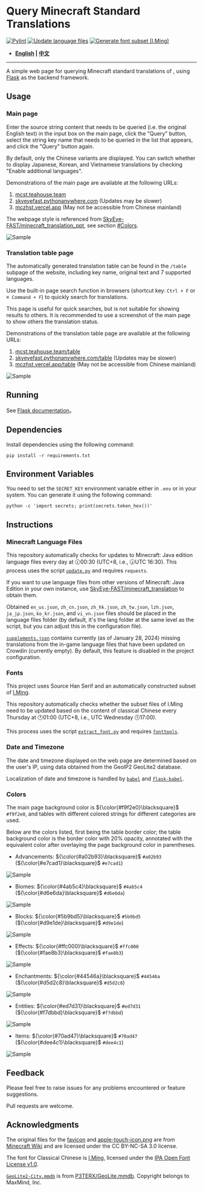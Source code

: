 # Query Minecraft Standard Translations

[![Pylint](https://github.com/SkyEye-FAST/minecraft_translation_flask/actions/workflows/pylint.yml/badge.svg)](https://github.com/SkyEye-FAST/minecraft_translation_flask/actions/workflows/pylint.yml) [![Update language files](https://github.com/SkyEye-FAST/minecraft_translation_flask/actions/workflows/update.yml/badge.svg)](https://github.com/SkyEye-FAST/minecraft_translation_flask/actions/workflows/update.yml) [![Generate font subset (I.Ming)](https://github.com/SkyEye-FAST/minecraft_translation_flask/actions/workflows/extract_font.yml/badge.svg)](https://github.com/SkyEye-FAST/minecraft_translation_flask/actions/workflows/extract_font.yml)

- **[English](README_en.md) | [中文](README.md)**

----

A simple web page for querying Minecraft standard translations of , using [Flask](https://github.com/pallets/flask) as the backend framework.

## Usage

### Main page

Enter the source string content that needs to be queried (i.e. the original English text) in the input box on the main page, click the "Query" button, select the string key name that needs to be queried in the list that appears, and click the "Query" button again.

By default, only the Chinese variants are displayed. You can switch whether to display Japanese, Korean, and Vietnamese translations by checking "Enable additional languages".

Demonstrations of the main page are available at the following URLs:

1. [mcst.teahouse.team](https://mcst.teahouse.team)
2. [skyeyefast.pythonanywhere.com](https://skyeyefast.pythonanywhere.com/) (Updates may be slower)
3. [mczhst.vercel.app](https://mczhst.vercel.app/) (May not be accessible from Chinese mainland)

The webpage style is referenced from [SkyEye-FAST/minecraft_translation_ppt](https://github.com/SkyEye-FAST/minecraft_translation_ppt), see section [#Colors](#colors).

![Sample](sample/sample_advancements_en.png)

### Translation table page

The automatically generated translation table can be found in the `/table` subpage of the website, including key name, original text and 7 supported languages.

Use the built-in page search function in browsers (shortcut key: `Ctrl + F` or `⌘ Command + F`) to quickly search for translations.

This page is useful for quick searches, but is not suitable for showing results to others. It is recommended to use a screenshot of the main page to show others the translation status.

Demonstrations of the translation table page are available at the following URLs:

1. [mcst.teahouse.team/table](https://mcst.teahouse.team/table)
2. [skyeyefast.pythonanywhere.com/table](https://skyeyefast.pythonanywhere.com/table) (Updates may be slower)
3. [mczhst.vercel.app/table](https://mczhst.vercel.app/table) (May not be accessible from Chinese mainland)

![Sample](sample/sample_table.png)

## Running

See [Flask documentation](https://flask.palletsprojects.com/en/3.0.x/)。

## Dependencies

Install dependencies using the following command:

``` shell
pip install -r requirements.txt
```

## Environment Variables

You need to set the `SECRET_KEY` environment variable either in `.env` or in your system. You can generate it using the following command:

``` shell
python -c 'import secrets; print(secrets.token_hex())'
```

## Instructions

### Minecraft Language Files

This repository automatically checks for updates to Minecraft: Java edition language files every day at 🕧00:30 (UTC+8, i.e., 🕟UTC 16:30). This process uses the script [`update.py`](update.py) and requires `requests`.

If you want to use language files from other versions of Minecraft: Java Edition in your own instance, use [SkyEye-FAST/minecraft_translation](https://github.com/SkyEye-FAST/minecraft_translation) to obtain them.

Obtained `en_us.json`, `zh_cn.json`, `zh_hk.json`, `zh_tw.json`, `lzh.json`, `ja_jp.json`, `ko_kr.json`, and `vi_vn.json` files should be placed in the language files folder (by default, it's the lang folder at the same level as the script, but you can adjust this in the configuration file).

[`supplements.json`](lang/supplements.json) contains currently (as of January 28, 2024) missing translations from the in-game language files that have been updated on Crowdin (currently empty). By default, this feature is disabled in the project configuration.

### Fonts

This project uses Source Han Serif and an automatically constructed subset of [I.Ming](https://github.com/ichitenfont/I.Ming).

This repository automatically checks whether the subset files of I.Ming need to be updated based on the content of classical Chinese every Thursday at 🕐01:00 (UTC+8, i.e., UTC Wednesday 🕔17:00).

This process uses the script [`extract_font.py`](extract_font.py) and requires [`fonttools`](https://github.com/fonttools/fonttools).

### Date and Timezone

The date and timezone displayed on the web page are determined based on the user's IP, using data obtained from the GeoIP2 GeoLite2 database.

Localization of date and timezone is handled by [`babel`](https://github.com/python-babel/babel) and [`flask-babel`](https://github.com/python-babel/flask-babel).

### Colors

The main page background color is ${\color{#f9f2e0}\blacksquare}$ `#f9f2e0`, and tables with different colored strings for different categories are used.

Below are the colors listed, first being the table border color; the table background color is the border color with 20% opacity, annotated with the equivalent color after overlaying the page background color in parentheses.

- Advancements: ${\color{#a02b93}\blacksquare}$ `#a02b93` (${\color{#e7cad1}\blacksquare}$ `#e7cad1`)

![Sample](sample/sample_advancements_en.png)

- Biomes: ${\color{#4ab5c4}\blacksquare}$ `#4ab5c4` (${\color{#d6e6da}\blacksquare}$ `#d6e6da`)

![Sample](sample/sample_biome_en.png)

- Blocks: ${\color{#5b9bd5}\blacksquare}$ `#5b9bd5` (${\color{#d9e1de}\blacksquare}$ `#d9e1de`)

![Sample](sample/sample_block_en.png)

- Effects: ${\color{#ffc000}\blacksquare}$ `#ffc000` (${\color{#fae8b3}\blacksquare}$ `#fae8b3`)

![Sample](sample/sample_effect_en.png)

- Enchantments: ${\color{#44546a}\blacksquare}$ `#44546a` (${\color{#d5d2c8}\blacksquare}$ `#d5d2c8`)

![Sample](sample/sample_enchantment_en.png)

- Entities: ${\color{#ed7d31}\blacksquare}$ `#ed7d31` (${\color{#f7dbbd}\blacksquare}$ `#f7dbbd`)

![Sample](sample/sample_entity_en.png)

- Items: ${\color{#70ad47}\blacksquare}$ `#70ad47` (${\color{#dee4c1}\blacksquare}$ `#dee4c1`)

![Sample](sample/sample_item_en.png)

## Feedback

Please feel free to raise issues for any problems encountered or feature suggestions.

Pull requests are welcome.

## Acknowledgments

The original files for the [favicon](static/favicon.ico) and [apple-touch-icon.png](static/apple-touch-icon.png) are from [Minecraft Wiki](https://minecraft.wiki/w/File:Favicon.ico) and are licensed under the CC BY-NC-SA 3.0 license.

The font for Classical Chinese is [I.Ming](https://github.com/ichitenfont/I.Ming), licensed under the [IPA Open Font License v1.0](https://github.com/ichitenfont/I.Ming/blob/master/LICENSE.md).

[`GeoLite2-City.mmdb`](GeoLite2-City.mmdb) is from [P3TERX/GeoLite.mmdb](https://github.com/P3TERX/GeoLite.mmdb). Copyright belongs to MaxMind, Inc.
